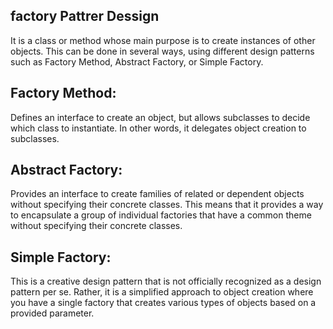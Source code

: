 ## factory Pattrer Dessign

It is a class or method whose main purpose is to create instances of other objects. This can be done in several ways, using different design patterns such as Factory Method, Abstract Factory, or Simple Factory.

## Factory Method: 
Defines an interface to create an object, but allows subclasses to decide which class to instantiate. In other words, it delegates object creation to subclasses.

## Abstract Factory: 
Provides an interface to create families of related or dependent objects without specifying their concrete classes. This means that it provides a way to encapsulate a group of individual factories that have a common theme without specifying their concrete classes.

## Simple Factory: 
This is a creative design pattern that is not officially recognized as a design pattern per se. Rather, it is a simplified approach to object creation where you have a single factory that creates various types of objects based on a provided parameter.
